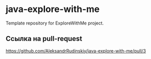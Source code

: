 # java-explore-with-me
Template repository for ExploreWithMe project.
## Ссылка на pull-request
https://github.com/AleksandrRudinskiy/java-explore-with-me/pull/3
